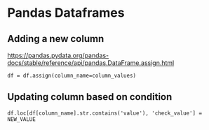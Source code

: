 # Pandas Dataframes 
## Adding a new column 
https://pandas.pydata.org/pandas-docs/stable/reference/api/pandas.DataFrame.assign.html
```
df = df.assign(column_name=column_values)
```

## Updating column based on condition 
```
df.loc[df[column_name].str.contains('value'), 'check_value'] = NEW_VALUE
```
